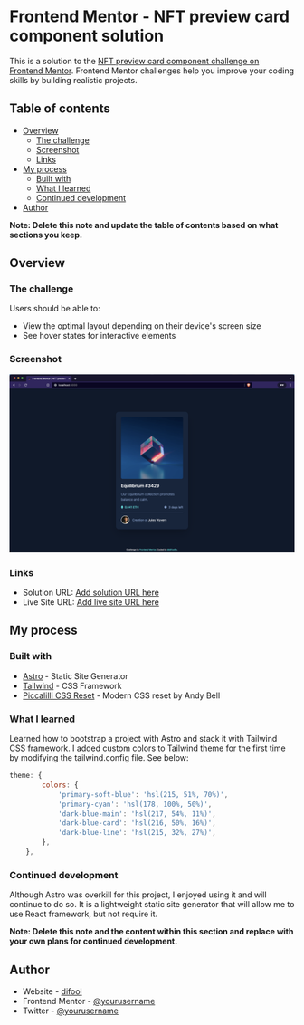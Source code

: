 # Frontend Mentor - NFT preview card component solution

This is a solution to the [NFT preview card component challenge on Frontend Mentor](https://www.frontendmentor.io/challenges/nft-preview-card-component-SbdUL_w0U). Frontend Mentor challenges help you improve your coding skills by building realistic projects.

## Table of contents

-   [Overview](#overview)
    -   [The challenge](#the-challenge)
    -   [Screenshot](#screenshot)
    -   [Links](#links)
-   [My process](#my-process)
    -   [Built with](#built-with)
    -   [What I learned](#what-i-learned)
    -   [Continued development](#continued-development)
-   [Author](#author)

**Note: Delete this note and update the table of contents based on what sections you keep.**

## Overview

### The challenge

Users should be able to:

-   View the optimal layout depending on their device's screen size
-   See hover states for interactive elements

### Screenshot

![](./screenshot.png)

### Links

-   Solution URL: [Add solution URL here](https://github.com/difooldevs/nft-preview-card-component)
-   Live Site URL: [Add live site URL here](https://your-live-site-url.com)

## My process

### Built with

-   [Astro](https://astro.build) - Static Site Generator
-   [Tailwind](https://tailwindcss.com) - CSS Framework
-   [Piccalilli CSS Reset](https://piccalil.li/blog/a-modern-css-reset/) - Modern CSS reset by Andy Bell

### What I learned

Learned how to bootstrap a project with Astro and stack it with Tailwind CSS framework. I added custom colors to Tailwind theme for the first time by modifying the tailwind.config file. See below:

```js
theme: {
		colors: {
			'primary-soft-blue': 'hsl(215, 51%, 70%)',
			'primary-cyan': 'hsl(178, 100%, 50%)',
			'dark-blue-main': 'hsl(217, 54%, 11%)',
			'dark-blue-card': 'hsl(216, 50%, 16%)',
			'dark-blue-line': 'hsl(215, 32%, 27%)',
		},
	},
```

### Continued development

Although Astro was overkill for this project, I enjoyed using it and will continue to do so. It is a lightweight static site generator that will allow me to use React framework, but not require it.

**Note: Delete this note and the content within this section and replace with your own plans for continued development.**

## Author

-   Website - [difool](difool.dev)
-   Frontend Mentor - [@yourusername](https://www.frontendmentor.io/profile/difooldevs)
-   Twitter - [@yourusername](https://www.twitter.com/difool0x)

